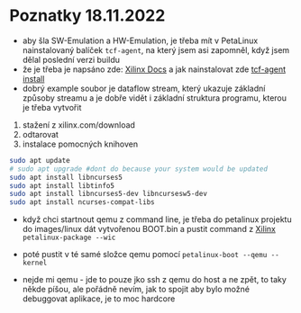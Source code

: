 # Poznatky 18.11.2022

- aby šla SW-Emulation a HW-Emulation, je třeba mít v PetaLinux nainstalovaný balíček `tcf-agent`, na který jsem asi zapomněl, když jsem dělal poslední verzi buildu
- že je třeba je napsáno zde: [Xilinx Docs](https://docs.xilinx.com/r/en-US/ug1400-vitis-embedded/Editing-FSBL/PMUFW-Settings) a jak nainstalovat zde [tcf-agent install](https://docs.xilinx.com/r/en-US/ug1144-petalinux-tools-reference-guide/Prerequisites?tocId=lUp5ZKNlB1mrUg2o_GDr7g)
- dobrý example soubor je dataflow stream, který ukazuje základní způsoby streamu a je dobře vidět i základní struktura programu, kterou je třeba vytvořit

1. stažení z xilinx.com/download
2. odtarovat
3. instalace pomocných knihoven

```bash
sudo apt update
# sudo apt upgrade #dont do because your system would be updated
sudo apt install libncurses5
sudo apt install libtinfo5
sudo apt install libncurses5-dev libncursesw5-dev
sudo apt install ncurses-compat-libs
```

- když chci startnout qemu z command line, je třeba do petalinux projektu do images/linux dát vytvořenou BOOT.bin a pustit command z [Xilinx](https://docs.xilinx.com/v/u/2020.1-English/ug1144-petalinux-tools-reference-guide#page=79#page=79#page=79#page=79)
  `petalinux-package --wic`
- poté pustit v té samé složce qemu pomocí `petalinux-boot --qemu --kernel`

- nejde mi qemu - jde to pouze jko ssh z qemu do host a ne zpět, to taky někde píšou, ale pořádně nevím, jak to spojit aby bylo možné debuggovat aplikace, je to moc hardcore
